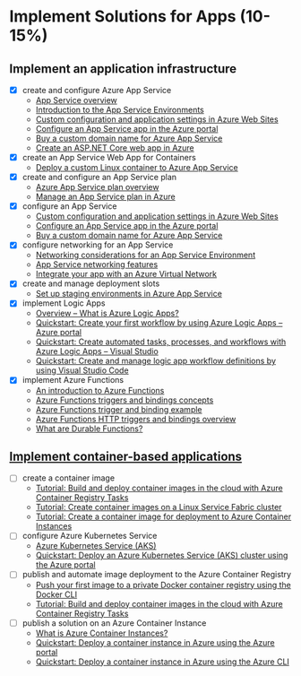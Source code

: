 # Implement Solutions for Apps (10-15%)

## Implement an application infrastructure 

- [x] create and configure Azure App Service
  - [App Service overview](https://docs.microsoft.com/en-us/azure/app-service/overview)
  - [Introduction to the App Service Environments](https://docs.microsoft.com/en-us/azure/app-service/environment/intro)
  - [Custom configuration and application settings in Azure Web Sites](https://azure.microsoft.com/en-us/resources/videos/configuration-and-app-settings-of-azure-web-sites)
  - [Configure an App Service app in the Azure portal](https://docs.microsoft.com/en-us/azure/app-service/configure-common)
  - [Buy a custom domain name for Azure App Service](https://docs.microsoft.com/en-us/azure/app-service/manage-custom-dns-buy-domain)
  - [Create an ASP.NET Core web app in Azure](https://docs.microsoft.com/en-us/azure/app-service/app-service-web-get-started-dotnet)
- [x] create an App Service Web App for Containers
  - [Deploy a custom Linux container to Azure App Service](https://docs.microsoft.com/en-us/azure/app-service/containers/quickstart-docker)
- [x] create and configure an App Service plan
  - [Azure App Service plan overview](https://docs.microsoft.com/en-us/azure/app-service/overview-hosting-plans)
  - [Manage an App Service plan in Azure](https://docs.microsoft.com/en-us/azure/app-service/app-service-plan-manage)
- [x] configure an App Service
  - [Custom configuration and application settings in Azure Web Sites](https://azure.microsoft.com/en-us/resources/videos/configuration-and-app-settings-of-azure-web-sites)
  - [Configure an App Service app in the Azure portal](https://docs.microsoft.com/en-us/azure/app-service/configure-common)
  - [Buy a custom domain name for Azure App Service](https://docs.microsoft.com/en-us/azure/app-service/manage-custom-dns-buy-domain)
- [x] configure networking for an App Service
  - [Networking considerations for an App Service Environment](https://docs.microsoft.com/en-us/azure/app-service/environment/network-info)
  - [App Service networking features](https://docs.microsoft.com/en-us/azure/app-service/networking-features)
  - [Integrate your app with an Azure Virtual Network](https://docs.microsoft.com/en-us/azure/app-service/web-sites-integrate-with-vnet)
- [x] create and manage deployment slots
  - [Set up staging environments in Azure App Service](https://docs.microsoft.com/en-us/azure/app-service/deploy-staging-slots)
- [x] implement Logic Apps
  - [Overview – What is Azure Logic Apps?](https://docs.microsoft.com/en-us/azure/logic-apps/logic-apps-overview)
  - [Quickstart: Create your first workflow by using Azure Logic Apps – Azure portal](https://docs.microsoft.com/en-us/azure/logic-apps/quickstart-create-first-logic-app-workflow)
  - [Quickstart: Create automated tasks, processes, and workflows with Azure Logic Apps – Visual Studio](https://docs.microsoft.com/en-us/azure/logic-apps/quickstart-create-logic-apps-with-visual-studio)
  - [Quickstart: Create and manage logic app workflow definitions by using Visual Studio Code](https://docs.microsoft.com/en-us/azure/logic-apps/quickstart-create-logic-apps-visual-studio-code)
- [x] implement Azure Functions
  - [An introduction to Azure Functions](https://docs.microsoft.com/en-us/azure/azure-functions/functions-overview)
  - [Azure Functions triggers and bindings concepts](https://docs.microsoft.com/en-us/azure/azure-functions/functions-triggers-bindings)
  - [Azure Functions trigger and binding example](https://docs.microsoft.com/en-us/azure/azure-functions/functions-bindings-example)
  - [Azure Functions HTTP triggers and bindings overview](https://docs.microsoft.com/en-us/azure/azure-functions/functions-bindings-http-webhook)
  - [What are Durable Functions?](https://docs.microsoft.com/en-us/azure/azure-functions/durable/durable-functions-overview)

## [Implement container-based applications](/3-solutions-for-apps/notes-containers.md)

- [ ] create a container image
  - [Tutorial: Build and deploy container images in the cloud with Azure Container Registry Tasks](https://docs.microsoft.com/en-us/azure/container-registry/container-registry-tutorial-quick-task)
  - [Tutorial: Create container images on a Linux Service Fabric cluster](https://docs.microsoft.com/en-us/azure/service-fabric/service-fabric-tutorial-create-container-images)
  - [Tutorial: Create a container image for deployment to Azure Container Instances](https://docs.microsoft.com/en-us/azure/container-instances/container-instances-tutorial-prepare-app)
- [ ] configure Azure Kubernetes Service
  - [Azure Kubernetes Service (AKS)](https://docs.microsoft.com/en-us/azure/aks/intro-kubernetes)
  - [Quickstart: Deploy an Azure Kubernetes Service (AKS) cluster using the Azure portal](https://docs.microsoft.com/en-us/azure/aks/kubernetes-walkthrough-portal)
- [ ] publish and automate image deployment to the Azure Container Registry
  - [Push your first image to a private Docker container registry using the Docker CLI](https://docs.microsoft.com/en-us/azure/container-registry/container-registry-get-started-docker-cli)
  - [Tutorial: Build and deploy container images in the cloud with Azure Container Registry Tasks](https://docs.microsoft.com/en-us/azure/container-registry/container-registry-tutorial-quick-task)
- [ ] publish a solution on an Azure Container Instance
  - [What is Azure Container Instances?](https://docs.microsoft.com/en-us/azure/container-instances/container-instances-overview)
  - [Quickstart: Deploy a container instance in Azure using the Azure portal](https://docs.microsoft.com/en-us/azure/container-instances/container-instances-quickstart-portal)
  - [Quickstart: Deploy a container instance in Azure using the Azure CLI](https://docs.microsoft.com/en-us/azure/container-instances/container-instances-quickstart)
